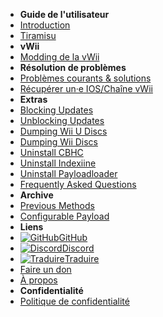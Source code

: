 - **Guide de l'utilisateur**
- [Introduction](introduction)
- [Tiramisu](tiramisu/sd-preparation)
- **vWii**
- [Modding de la vWii](vwii-modding)
- **Résolution de problèmes**
- [Problèmes courants & solutions](common-issues-fixes)
- [Récupérer un·e IOS/Chaîne vWii](recover-vwii-ioses-channels)
- **Extras**
- [Blocking Updates](block-updates)
- [Unblocking Updates](unblock-updates)
- [Dumping Wii U Discs](dump-games)
- [Dumping Wii Discs](dump-wii-games)
- [Uninstall CBHC](uninstall-cbhc)
- [Uninstall Indexiine](uninstall-indexiine)
- [Uninstall Payloadloader](uninstall-payloadloader)
- [Frequently Asked Questions](faq)
- **Archive**
- [Previous Methods](archive/cfw-choice)
- [Configurable Payload](configurable-payload)
- **Liens**
- [![GitHub](https://icongr.am/simple/github.svg?color=808080&size=16)GitHub](https://github.com/hacks-guide/Guide-WiiU)
- [![Discord](https://icongr.am/simple/discord.svg?colored&size=16)Discord](https://discord.gg/C29hYvh)
- [![Traduire](https://icongr.am/material/translate.svg?color=808080&size=16)Traduire](https://hacks-guide.crowdin.com/u/projects/10)
- [Faire un don](donations)
- [À propos](about)
- **Confidentialité**
- [Politique de confidentialité](privacy-policy)
